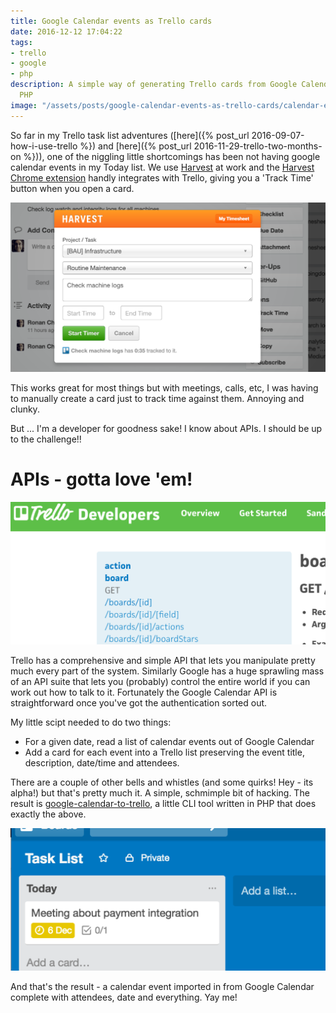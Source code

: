 ```yaml
---
title: Google Calendar events as Trello cards
date: 2016-12-12 17:04:22
tags:
- trello
- google
- php
description: A simple way of generating Trello cards from Google Calendar events using
  PHP
image: "/assets/posts/google-calendar-events-as-trello-cards/calendar-event-as-a-trello-card.png"
---
```


So far in my Trello task list adventures ([here]({% post_url 2016-09-07-how-i-use-trello %}) and [here]({% post_url 2016-11-29-trello-two-months-on %})), one of the niggling little shortcomings has been not having google calendar events in my Today list. We use [Harvest] at work and the [Harvest Chrome extension] handly integrates with Trello, giving you a 'Track Time' button when you open a card.

![Harvest time tracking in Trello][harvest-for-trello]

This works great for most things but with meetings, calls, etc, I was having to manually create a card just to track time against them. Annoying and clunky.

But ... I'm a developer for goodness sake! I know about APIs. I should be up to the challenge!!

# APIs - gotta love 'em!

![The Trello API][trello-api]

Trello has a comprehensive and simple API that lets you manipulate pretty much every part of the system. Similarly Google has a huge sprawling mass of an API suite that lets you (probably) control the entire world if you can work out how to talk to it. Fortunately the Google Calendar API is straightforward once you've got the authentication sorted out.

My little scipt needed to do two things:

- For a given date, read a list of calendar events out of Google Calendar
- Add a card for each event into a Trello list preserving the event title, description, date/time and attendees.

There are a couple of other bells and whistles (and some quirks! Hey - its alpha!) but that's pretty much it. A simple, schmimple bit of hacking. The result is [google-calendar-to-trello], a little CLI tool written in PHP that does exactly the above.

![A calendar event as a Trello card][calendar-event-in-trello]

And that's the result - a calendar event imported in from Google Calendar complete with attendees, date and everything. Yay me!

[Harvest]: https://www.getharvest.com/
[Harvest Chrome extension]: https://chrome.google.com/webstore/detail/harvest-time-tracker/fbpiglieekigmkeebmeohkelfpjjlaia?hl=en
[google-calendar-to-trello]: https://github.com/ronanchilvers/google-calendar-to-trello
[harvest-for-trello]: /assets/posts/google-calendar-events-as-trello-cards/harvest-time-tracking-in-trello.png
[calendar-event-in-trello]: /assets/posts/google-calendar-events-as-trello-cards/calendar-event-as-a-trello-card.png
[trello-api]: /assets/posts/google-calendar-events-as-trello-cards/trello-api.png
